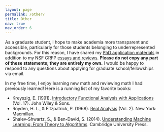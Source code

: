 ```yaml
---
layout: page
permalink: /other/
title: Other
nav: true
nav_order: 6
---
```


As a graduate student, I hope to make academia more transparent and accessible, particularly for those students belonging to underrepresented backgrounds. For this reason, I have shared my [PhD application materials](https://drive.google.com/drive/folders/16bXPDfWCKHL-j7QOw1COtMJlBsH2XpoU?usp=sharing) in addition to my NSF GRFP [essays and reviews](https://drive.google.com/drive/folders/1SPyIyD3dlvyqnO51aWIFOnQcD34TzaDt?usp=sharing). **Please do not copy any part of these statements; they are entirely my own.** I would be happy to respond to any questions about applying for graduate school/fellowships via email.

In my free time, I enjoy learning new math and reviewing math I had previously learned! Here is a running list of my favorite books:
- Kreyszig, E. (1991). [Introductory Functional Analysis with Applications](https://www.wiley.com/en-us/Introductory+Functional+Analysis+with+Applications-p-9780471504597) (Vol. 17). John Wiley & Sons.
- Royden, H. L., & Fitzpatrick, P. (1968). [Real Analysis](https://www.pearson.com/en-us/subject-catalog/p/real-analysis/P200000007113/9780137906529) (Vol. 2). New York: Macmillan.
- Shalev-Shwartz, S., & Ben-David, S. (2014). [Understanding Machine Learning: From Theory to Algorithms](https://www.cambridge.org/core/books/understanding-machine-learning/3059695661405D25673058E43C8BE2A6). Cambridge University Press.